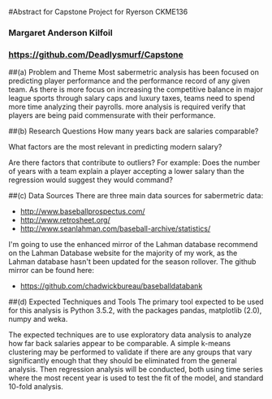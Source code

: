 #Abstract for Capstone Project for Ryerson CKME136
### Margaret Anderson Kilfoil
### https://github.com/Deadlysmurf/Capstone

##(a) Problem and Theme
Most sabermetric analysis has been focused on predicting player performance and the performance record of any given team.  As there is more focus on increasing the competitive balance in major league sports through salary caps and luxury taxes, teams need to spend more time analyzing their payrolls. more analysis is required verify that players are being paid commensurate with their performance.

##(b) Research Questions
How many years back are salaries comparable?

What factors are the most relevant in predicting modern salary?

Are there factors that contribute to outliers? For example: Does the number of years with a team explain a player accepting a lower salary than the regression would suggest they would command?

##(c) Data Sources
There are three main data sources for sabermetric data:

- http://www.baseballprospectus.com/
- http://www.retrosheet.org/
- http://www.seanlahman.com/baseball-archive/statistics/

I'm going to use the enhanced mirror of the Lahman database recommend on the Lahman Database website for the majority of my work, as the Lahman database hasn't been updated for the season rollover.  The github mirror can be found here:  

- https://github.com/chadwickbureau/baseballdatabank


##(d) Expected Techniques and Tools
The primary tool expected to be used for this analysis is Python 3.5.2, with the packages pandas, matplotlib (2.0), numpy and weka.  

The expected techniques are to use exploratory data analysis to analyze how far back salaries appear to be comparable.  A simple k-means clustering may be performed to validate if there are any groups that vary significantly enough that they should be eliminated from the general analysis. Then regression analysis will be conducted, both using time series where the most recent year is used to test the fit of the model, and standard 10-fold analysis.
